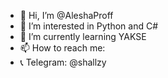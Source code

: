 - 👋 Hi, I’m @AleshaProff
- 👀 I’m interested in Python and C#
- 🌱 I’m currently learning YAKSE
- 📫 How to reach me:
- 📞 Telegram: @shallzy


